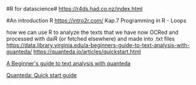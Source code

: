 #R for datascience#
https://r4ds.had.co.nz/index.html

#An introduction R
https://intro2r.com/
Kap.7 Programming in R - Loops

how we can use R to analyze the texts that we have now OCRed and processed with daiR (or fetched elsewhere) and made into .txt files
https://data.library.virginia.edu/a-beginners-guide-to-text-analysis-with-quanteda/
https://quanteda.io/articles/quickstart.html

[A Beginner's guide to text analysis with quanteda](https://data.library.virginia.edu/a-beginners-guide-to-text-analysis-with-quanteda/)

[Quanteda: Quick start guide](https://quanteda.io/articles/quickstart.html)
